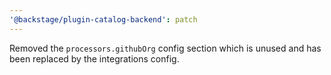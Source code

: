 ```yaml
---
'@backstage/plugin-catalog-backend': patch
---
```


Removed the `processors.githubOrg` config section which is unused and has been replaced by the integrations config.
